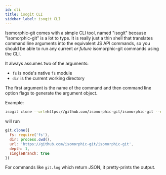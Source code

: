 ```yaml
---
id: cli
title: isogit CLI
sidebar_label: isogit CLI
---
```


Isomorphic-git comes with a simple CLI tool, named "isogit" because "isomorphic-git" is a lot to type.
It is really just a thin shell that translates command line arguments into the equivalent JS API commands,
so you should be able to run any current *or future* isomorphic-git commands using the CLI.

It always assumes two of the arguments:
- `fs` is node's native `fs` module
- `dir` is the current working directory

The first argument is the name of the command and then command line option flags to generate the argument object.

Example:

```sh
isogit clone --url=https://github.com/isomorphic-git/isomorphic-git --depth=1 --singleBranch
```

will run

```js
git.clone({
  fs: require('fs'),
  dir: process.cwd(),
  url: 'https://github.com/isomorphic-git/isomorphic-git',
  depth: 1,
  singleBranch: true
})
```

For commands like `git.log` which return JSON, it pretty-prints the output.
